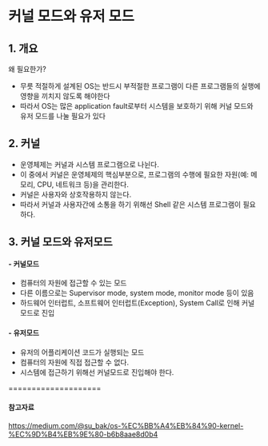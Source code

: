 # **커널 모드와 유저 모드**

## 1. 개요
왜 필요한가?
- 무릇 적절하게 설계된 OS는 반드시 부적절한 프로그램이 다른 프로그램들의 실행에 영향을 끼치지 않도록 해야한다
- 따라서 OS는 많은 application fault로부터 시스템을 보호하기 위해 커널 모드와 유저 모드를 나눌 필요가 있다

## 2. 커널
- 운영체제는 커널과 시스템 프로그램으로 나뉜다.
- 이 중에서 커널은 운영체제의 핵심부분으로, 프로그램의 수행에 필요한 자원(예: 메모리, CPU, 네트워크 등)을 관리한다.
- 커널은 사용자와 상호작용하지 않는다.
- 따라서 커널과 사용자간에 소통을 하기 위해선 Shell 같은 시스템 프로그램이 필요하다.

## 3. 커널 모드와 유저모드
#### - **커널모드**
- 컴퓨터의 자원에 접근할 수 있는 모드
- 다른 이름으로는 Supervisor mode, system mode, monitor mode 등이 있음
- 하드웨어 인터럽트, 소프트웨어 인터럽트(Exception), System Call로 인해 커널모드로 진입

#### - **유저모드**
- 유저의 어플리케이션 코드가 실행되는 모드
- 컴퓨터의 자원에 직접 접근할 수 없다.
- 시스템에 접근하기 위해선 커널모드로 진입해야 한다.
  


====================
#### 참고자료
https://medium.com/@su_bak/os-%EC%BB%A4%EB%84%90-kernel-%EC%9D%B4%EB%9E%80-b6b8aae8d0b4